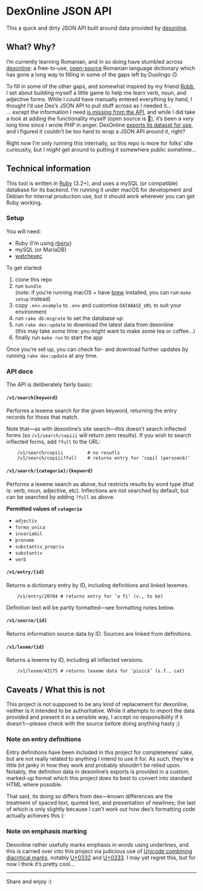 # DexOnline JSON API

This a quick and dirty JSON API built around data provided by [dexonline](https://dexonline.ro).

## What? Why?

I’m currently learning Romanian, and in so doing have stumbled across [dexonline](https://dexonline.ro): a free-to-use, [open-source](https://github.com/dexonline/dexonline) Romanian language dictionary which has gone a long way to filling in some of the gaps left by Duolingo 🙃

To fill in some of the other gaps, and somewhat inspired by my friend [Robb](https://robbowen.digital/), I set about building myself a little game to help me learn verb, noun, and adjective forms. While I _could_ have manually entered everything by hand, I thought I’d use Dex’s JSON API to pull stuff across as I needed it…  
… except the information I need [is missing from the API](https://github.com/dexonline/dexonline/issues/969), and while I did take a look at adding the functionality myself (open source is 💜), it’s been a _very_ long time since I wrote PHP in anger. DexOnline [exports its dataset for use](https://wiki.dexonline.ro/wiki/Protocol_de_exportare_a_datelor_v5), and I figured it couldn’t be _too_ hard to wrap a JSON API around it, right?

Right now I’m only running this internally, so this repo is more for folks’ idle curiousity, but I _might_ get around to putting it somewhere public sometime…

## Technical information

This tool is written in [Ruby](https://www.ruby-lang.org/en/) (3.2+), and uses a mySQL (or compatible) database for its backend. I’m running it under macOS for development and Debian for internal production use, but it should work wherever you can get Ruby working.

### Setup

You will need:

* Ruby (I’m using [rbenv](https://github.com/rbenv/rbenv))
* mySQL (or MariaDB)
* [watchexec](https://github.com/watchexec/watchexec)

To get started:

1. clone this repo
2. run `bundle`  
(note: if you’re running macOS + have [brew](https://brew.sh/) installed, you can run `make setup` instead)
3. copy `.env.example` to `.env` and customise `DATABASE_URL` to suit your environment
3. run `rake db:migrate` to set the database up
4. run `rake dex:update` to download the latest data from dexonline  
(this may take some time: you might want to make some tea or coffee…)
5. finally run `make run` to start the app

Once you’re set up, you can check for- and download further updates by running `rake dex:update` at any time.

### API docs

The API is deliberately fairly basic:

#### `/v1/search{keyword}`

Performs a lexeme search for the given keyword, returning the entry records for those that match.

Note that—as with dexonline’s site search—this doesn’t search inflected forms (so `/v1/search/copiii` will return zero results). If you wish to search inflected forms, add `?full` to the URL:

```
	/v1/search/copiii         # no resutls
	/v1/search/copiii?full    # returns entry for ‘copil (persoană)’
```

#### `/v1/search/{categorie}/{keyword}`

Performs a lexeme search as above, but restricts results by word type (that is: verb, noun, adjective, etc). Inflections are not searched by default, but can be searched by adding `?full` as above.

**Permitted values of `categorie`**

* `adjectiv`
* `forma_unica`
* `invariabil`
* `pronume`
* `substantiv_propriu`
* `substantiv`
* `verb`

#### `/v1/entry/{id}`

Returns a dictionary entry by ID, including definitions and linked lexemes.

```
	/v1/entry/20704 # returns entry for ‘a fi’ (v., to be)
```

Definition text will be partly formatted—see formatting notes below.

#### `/v1/source/{id}`

Returns information source data by ID. Sources are linked from definitions.


#### `/v1/lexem/{id}`

Returns a lexeme by ID, including all inflected versions.

```
	/v1/lexem/43175 # returns lexeme data for ‘pisică’ (s.f., cat)
```

## Caveats / What this is not

This project is _not_ supposed to be any kind of replacement for dexonline, neither is it intended to be authoritative. While it attempts to import the data provided and present it in a sensible way, I accept no responsibility if it doesn’t—please check with the source before doing anything hasty ;)

### Note on entry definitions

Entry definitions have been included in this project for completeness’ sake, but are not really related to anything I intend to use it for. As such, they’re a little bit janky in how they work and probably shouldn’t be relied upon. Notably, the definition data in dexonline’s exports is provided in a custom, marked-up format which this project does its best to convert into standard HTML where possible.  

That said, its doing so differs from dex—known differences are the treatment of spaced text, quoted text, and presentation of newlines; the last of which is only slightly because I can’t work out how dex’s formatting code actually achieves this (:

### Note on emphasis marking

Dexonline rather usefully marks emphasis in words using underlines, and this is carried over into this project via judicious use of [Unicode combining diacritical marks](https://unicode-explorer.com/b/0300), notably [U+0332](https://unicode-explorer.com/c/0332) and [U+0333](https://unicode-explorer.com/c/0332). I may yet regret this, but for now I think it’s pretty cool…

---

Share and enjoy :)
